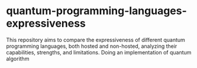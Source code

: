 # quantum-programming-languages-expressiveness
This repository aims to compare the expressiveness of different quantum programming languages, both hosted and non-hosted, analyzing their capabilities, strengths, and limitations. Doing an implementation of quantum algorithm
